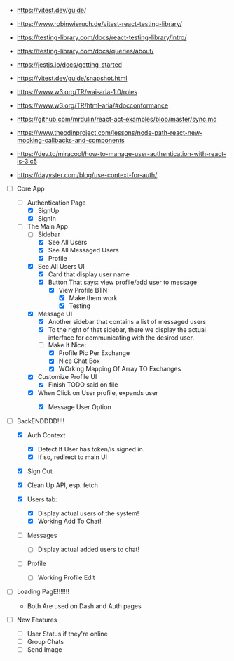 - https://vitest.dev/guide/
- https://www.robinwieruch.de/vitest-react-testing-library/
- https://testing-library.com/docs/react-testing-library/intro/
- https://testing-library.com/docs/queries/about/
- https://jestjs.io/docs/getting-started
- https://vitest.dev/guide/snapshot.html
- https://www.w3.org/TR/wai-aria-1.0/roles
- https://www.w3.org/TR/html-aria/#docconformance
- https://github.com/mrdulin/react-act-examples/blob/master/sync.md
- https://www.theodinproject.com/lessons/node-path-react-new-mocking-callbacks-and-components

- https://dev.to/miracool/how-to-manage-user-authentication-with-react-js-3ic5
- https://dayvster.com/blog/use-context-for-auth/

- [ ] Core App
    - [ ] Authentication Page
        - [X] SignUp
        - [X] SignIn

    - [ ] The Main App
        - [ ] Sidebar
            - [X] See All Users
            - [X] See All Messaged Users
            - [X] Profile

        - [X] See All Users UI
            - [X] Card that display user name
            - [X] Button That says: view profile/add user to message
                - [X] View Profile BTN
                    - [X] Make them work
                    - [X] Testing

        - [X] Message UI
            - [X] Another sidebar that contains a list of messaged users
            - [X] To the right of that sidebar, there we display the actual interface
            for communicating with the desired user.
            - [ ] Make It Nice:
                - [X] Profile Pic Per Exchange
                - [X] Nice Chat Box
                - [X] WOrking Mapping Of Array TO Exchanges

        - [X] Customize Profile UI
            - [X] Finish TODO said on file
        
        - [X] When Click on User profile, expands user
            - [X] Message User Option


- [ ] BackENDDDD!!!!
    - [X] Auth Context
        - [X] Detect If User has token/is signed in.
        - [X] If so, redirect to main UI

    - [X] Sign Out
    - [X] Clean Up API, esp. fetch
    
    - [X] Users tab: 
        - [X] Display actual users of the system!
        - [X] Working Add To Chat!

    - [ ] Messages
        - [ ] Display actual added users to chat!
    
    - [ ] Profile
        - [ ] Working Profile Edit

- [ ] Loading PagE!!!!!!!
    - Both Are used on Dash and Auth pages

- [ ] New Features
    - [ ] User Status if they're online
    - [ ] Group Chats
    - [ ] Send Image
